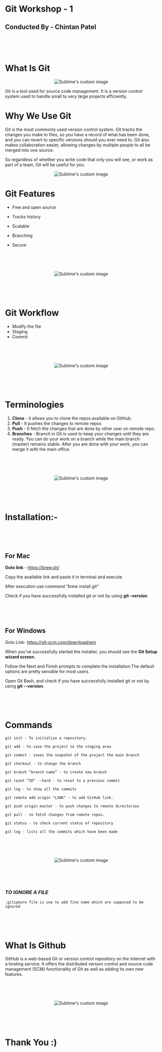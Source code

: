 ﻿# Git Workshop - 1

## Conducted By - Chintan Patel

<div style="height:50px"></div>

# What Is Git

<p align="center">
  <img src="https://encrypted-tbn0.gstatic.com/images?q=tbn:ANd9GcSOTm2MRvUmrliLIcxJKqfnXoCZ-D3I3pYVCQ&usqp=CAU" alt="Sublime's custom image"/>
</p>

Git is a tool used for source code management. It is a version control system used to handle small to very large projects efficiently.

# Why We Use Git

Git is the most commonly used version control system. Git tracks the changes you make to files, so you have a record of what has been done, and you can revert to specific versions should you ever need to. Git also makes collaboration easier, allowing changes by multiple people to all be merged into one source.

So regardless of whether you write code that only you will see, or work as part of a team, Git will be useful for you.

<p align="center">
  <img src="https://www.nobledesktop.com/image/blog/git-branches-merge.png" alt="Sublime's custom image"/>
</p>

# Git Features

- Free and open source

- Tracks history

- Scalable

- Branching

- Secure
<div style="height:50px"></div>

<p align="center">
  <img src="https://res.cloudinary.com/practicaldev/image/fetch/s--LiD1QJP6--/c_imagga_scale,f_auto,fl_progressive,h_900,q_auto,w_1600/https://dev-to-uploads.s3.amazonaws.com/i/ehlef9pp6xym7d80g3np.png" alt="Sublime's custom image"/>
</p>
<div style="height:50px"></div>

# Git Workflow

- Modify the file
- Staging
- Commit
<div style="height:50px"></div>

<p align="center">
  <img src="https://www.pngitem.com/pimgs/m/356-3561396_gitflow-workflow-git-flow-hd-png-download.png" alt="Sublime's custom image"/>
</p>
<div style="height:50px"></div>

# Terminologies

1. **Clone** - it allows you to clone the repos available on GitHub.
2. **Pull** - It pushes the changes to remote repos
3. **Push** - It fetch the changes that are done by other user on remote repo.
4. **Branches** - Branch in Git is used to keep your changes until they are ready. You can do your work on a branch while the main branch (master) remains stable. After you are done with your work, you can merge it with the main office.
<div style="height:50px"></div>

<p align="center">
  <img src="https://www.pngitem.com/pimgs/m/356-3561396_gitflow-workflow-git-flow-hd-png-download.png" alt="Sublime's custom image"/>
</p>

<div style="height:50px"></div>

# Installation:-

<div style="height:50px"></div>

## For Mac

**Goto link** - <https://brew.sh/>

Copy the available link and paste it in terminal and execute

After execution use command “brew install git”

Check if you have successfully installed git or not by using **git –version**

<div style="height:50px"></div>

## For Windows

Goto Link- <https://git-scm.com/download/win>

When you've successfully started the installer, you should see the **Git Setup wizard screen**.

Follow the Next and Finish prompts to complete the installation.The default options are pretty sensible for most users.

Open Git Bash, and check if you have successfully installed git or not by using **git --version**.

<div style="height:50px"></div>

# Commands

    git init - To initialize a repository.

    git add - to save the project to the staging area

    git commit - saves the snapshot of the project the main branch

    git checkout - to change the branch

    git branch “branch name” - to create new branch

    git reset “ID” --hard - to reset to a previous commit

    git log - to show all the commits

    git remote add origin "LINK" - to add GitHub link.

    git push origin master - to push changes to remote directories

    git pull - to fetch changes from remote repos.

    git status - to check current status of repository

    git log - lists all the commits which have been made

<div style="height:50px"></div>

<p align="center">
  <img src="https://res.cloudinary.com/practicaldev/image/fetch/s--ShHSfi-a--/c_imagga_scale,f_auto,fl_progressive,h_900,q_auto,w_1600/https://cl.ly/1N2U2i2Z2C16/Image%25202018-04-11%2520at%252012.47.23%2520PM.png" alt="Sublime's custom image"/>
</p>

<div style="height:50px"></div>

### _TO IGNORE A FILE_

    .gitignore file is use to add fine name which are supposed to be ignored

<div style="height:50px;"></div>

# What Is Github

GitHub is a web-based Git or version control repository on the Internet with
a hosting service. It offers the distributed version control and source code
management (SCM) functionality of Git as well as adding its own new features.

<div style="height:50px;"></div>

<p align="center">
  <img src="https://www.teahub.io/photos/full/149-1499935_github-logo.jpg" alt="Sublime's custom image"/>
</p>

<div style="height:50px;"></div>

# Thank You :)
